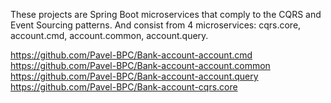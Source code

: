 These projects are Spring Boot microservices that comply to the CQRS and Event Sourcing patterns.
And consist from 4 microservices: cqrs.core, account.cmd, account.common, account.query. 

https://github.com/Pavel-BPC/Bank-account-account.cmd
https://github.com/Pavel-BPC/Bank-account-account.common
https://github.com/Pavel-BPC/Bank-account-account.query
https://github.com/Pavel-BPC/Bank-account-cqrs.core
